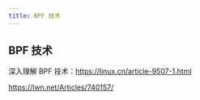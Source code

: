 ```yaml
---
title: BPF 技术
---
```


## BPF 技术

深入理解 BPF 技术：https://linux.cn/article-9507-1.html

https://lwn.net/Articles/740157/